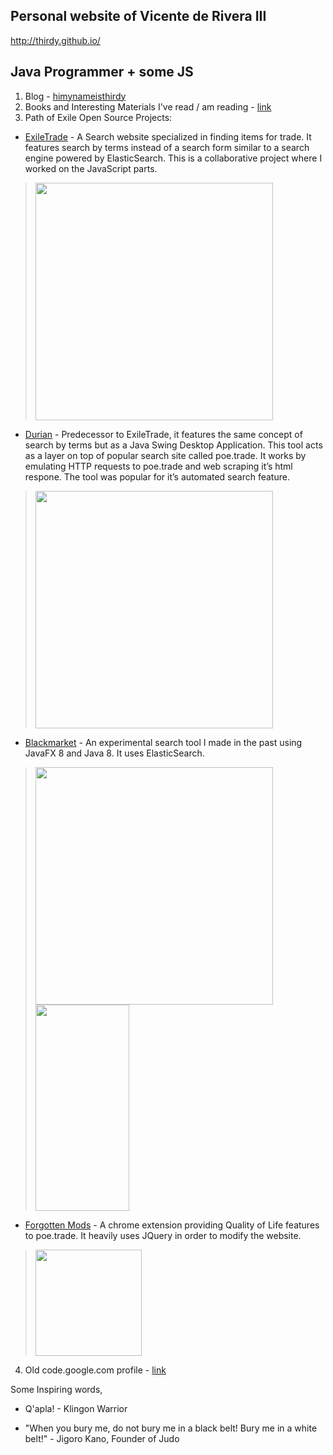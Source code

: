 ## Personal website of Vicente de Rivera III

http://thirdy.github.io/

## Java Programmer + some JS

1. Blog - [himynameisthirdy](http://himynameisthirdy.blogspot.com/)
2. Books and Interesting Materials I've read / am reading - [link](https://sites.google.com/site/thirdyderivera/books)
3. Path of Exile Open Source Projects:
  - [ExileTrade](http://exiletra.de/) - A Search website specialized in finding items for trade. It features search by terms instead of a search form similar to a search engine powered by ElasticSearch. This is a collaborative project where I worked on the JavaScript parts.
  
  > <img src="https://cloud.githubusercontent.com/assets/75921/14044084/09984126-f2c7-11e5-8796-7986b1aeef17.PNG" width="380">

  - [Durian](http://thirdy.github.io/durian/) - Predecessor to ExileTrade, it features the same concept of search by terms but as a Java Swing Desktop Application. This tool acts as a layer on top of popular search site called poe.trade. It works by emulating HTTP requests to poe.trade and web scraping it’s html respone. The tool was popular for it’s automated search feature.
  
  > <img src="https://cloud.githubusercontent.com/assets/75921/12061705/40575b44-afc8-11e5-8fd2-e4e2988648f7.PNG" width="380"> 
  
  - [Blackmarket](https://www.pathofexile.com/forum/view-thread/1454058) - An experimental search tool I made in the past using JavaFX 8 and Java 8. It uses ElasticSearch.
  
  > <img src="https://cloud.githubusercontent.com/assets/75921/11016898/9b4ee630-85c9-11e5-8d20-fd2a8980595c.PNG" width="380"> 
  > <img src="https://cloud.githubusercontent.com/assets/75921/11015037/7d0bf342-8589-11e5-84db-42c573759859.png" width="150" height="330"> 
  
  - [Forgotten Mods](https://www.pathofexile.com/forum/view-thread/1164052) - A chrome extension providing Quality of Life features to poe.trade. It heavily uses JQuery in order to modify the website.
  
  > <img src="https://camo.githubusercontent.com/7e1b02650e2b22cf42a4f8ddd3515ada1bbdc28d/687474703a2f2f692e696d6775722e636f6d2f4f3035693971532e706e67" width="170"> 

4. Old code.google.com profile - [link](https://code.google.com/u/109784704572906772367/)


Some Inspiring words,

 * Q'apla! - Klingon Warrior

 * "When you bury me, do not bury me in a black belt! Bury me in a white belt!" - Jigoro Kano, Founder of Judo

